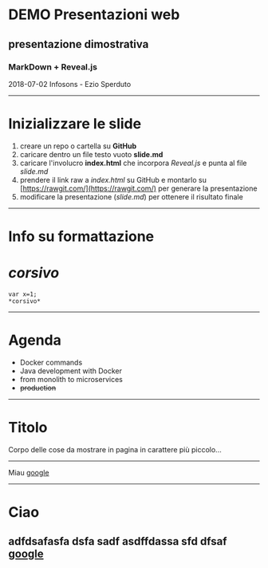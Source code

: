 <!-- .slide: data-background="#FFFFFF" -->
<!-- .slide: data-color="#333333" -->

# DEMO Presentazioni web
## presentazione dimostrativa
### MarkDown + Reveal.js
2018-07-02 Infosons - Ezio Sperduto

---

# Inizializzare le slide
1. creare un repo o cartella su **GitHub**
2. caricare dentro un file testo vuoto **slide.md**
3. caricare l'involucro **index.html** che incorpora *Reveal.js* e punta al file *slide.md*
4. prendere il link raw a *index.html* su GitHub e montarlo su [https://rawgit.com/](https://rawgit.com/) per generare la presentazione
5. modificare la presentazione (*slide.md*) per ottenere il risultato finale

---



# Info su formattazione
# *corsivo*
```
var x=1;
*corsivo*
```

---

# Agenda

- Docker commands
- Java development with Docker
- from monolith to microservices
- ~~production~~

---

# Titolo

Corpo delle cose da mostrare in pagina in carattere più piccolo...

---

Miau
[google](http://www.google.com)

---

# Ciao

adfdsafasfa dsfa sadf
asdffdassa sfd dfsaf
[google](www.google.com)
---
